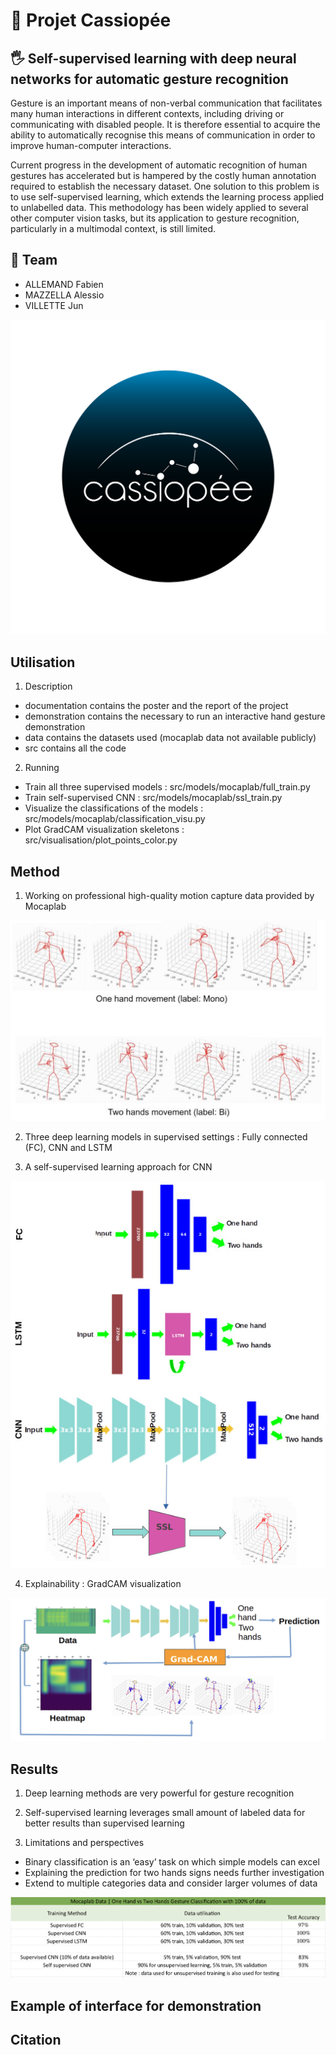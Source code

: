 # 🌌 Projet Cassiopée

## 🖐 Self-supervised learning with deep neural networks for automatic gesture recognition
Gesture is an important means of non-verbal communication that facilitates many human interactions in different contexts, including driving or communicating with disabled people. It is therefore essential to acquire the ability to automatically recognise this means of communication in order to improve human-computer interactions.

Current progress in the development of automatic recognition of human gestures has accelerated but is hampered by the costly human annotation required to establish the necessary dataset. One solution to this problem is to use self-supervised learning, which extends the learning process applied to unlabelled data. This methodology has been widely applied to several other computer vision tasks, but its application to gesture recognition, particularly in a multimodal context, is still limited.

## 👥 Team
- ALLEMAND Fabien
- MAZZELLA Alessio
- VILLETTE Jun

![](img/cassiopee_1.png)

## Utilisation

1. Description
- documentation contains the poster and the report of the project
- demonstration contains the necessary to run an interactive hand gesture demonstration
- data contains the datasets used (mocaplab data not available publicly)
- src contains all the code

2. Running
- Train all three supervised models : src/models/mocaplab/full_train.py
- Train self-supervised CNN : src/models/mocaplab/ssl_train.py
- Visualize the classifications of the models : src/models/mocaplab/classification_visu.py
- Plot GradCAM visualization skeletons : src/visualisation/plot_points_color.py

## Method

1. Working on professional high-quality motion capture data provided by Mocaplab

![](img/skeletons.png)

2. Three deep learning models in supervised settings : Fully connected (FC), CNN and LSTM

3. A self-supervised learning approach for CNN

![](img/models_architecture.jpeg)

4. Explainability : GradCAM visualization

![](img/gradcam.png)

## Results

1. Deep learning methods are very powerful for gesture recognition

2. Self-supervised learning leverages small amount of labeled data for better results than supervised learning

3. Limitations and perspectives
- Binary classification is an ‘easy’ task on which simple models can excel 
- Explaining the prediction for two hands signs needs further investigation  
- Extend to multiple categories data and consider larger volumes of data

![](img/results_tab.png)

## Example of interface for demonstration

## Citation
